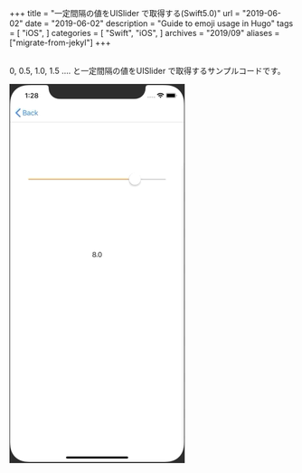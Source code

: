 +++
title = "一定間隔の値をUISlider で取得する(Swift5.0)"
url = "2019-06-02"
date = "2019-06-02"
description = "Guide to emoji usage in Hugo"
tags = [
    "iOS",
]
categories = [
    "Swift",
    "iOS",
]
archives = "2019/09"
aliases = ["migrate-from-jekyl"]
+++

<br>
0, 0.5, 1.0, 1.5 …. と一定間隔の値をUISlider で取得するサンプルコードです。

![alt](1.gif)

<script src="https://gist.github.com/O-Junpei/0a5bd7d9735617105e941e86a83ef9bd.js"></script>
